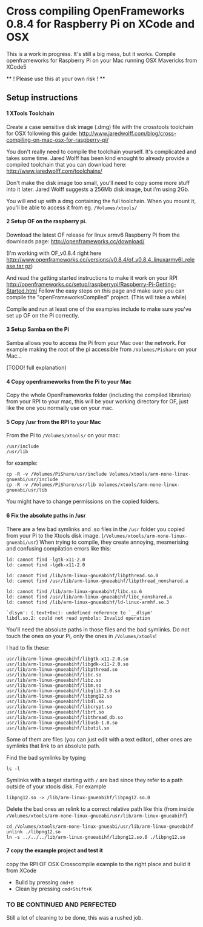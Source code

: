 # Cross compiling OpenFrameworks 0.8.4 for Raspberry Pi on XCode and OSX

This is a work in progress. It's still a big mess, but it works. Compile openframeworks for Raspberry Pi on your Mac running OSX Mavericks from XCode5

** ! Please use this at your own risk ! **



## Setup instructions

#### 1 XTools Toolchain

Create a case sensitive disk image (.dmg) file with the crosstools toolchain for OSX following this guide:  <http://www.jaredwolff.com/blog/cross-compiling-on-mac-osx-for-raspberry-pi/> 

You don't really need to compile the toolchain yourself. It's complicated and takes some time. Jared Wolff has been kind enought to already provide a compiled toolchain that you can download here: <http://www.jaredwolff.com/toolchains/>

Don't make the disk image too small, you'll need to copy some more stuff into it later.
Jared Wolff suggests a 256Mb disk image, but i'm using 2Gb.

You will end up with a dmg containing the full toolchain. When you mount it, you'll be able to access it from eg. `/Volumes/xtools/`



#### 2 Setup OF on the raspberry pi.

Download the latest OF release for linux armv6 Raspberry Pi from the downloads page:
<http://openframeworks.cc/download/>

(I'm working with OF_v0.8.4 right here <http://www.openframeworks.cc/versions/v0.8.4/of_v0.8.4_linuxarmv6l_release.tar.gz>)

And read the getting started instructions to make it work on your RPI
<http://openframeworks.cc/setup/raspberrypi/Raspberry-Pi-Getting-Started.html>
Follow the easy steps on this page and make sure you can compile the "openFrameworksCompiled" project. (This will take a while)

Compile and run at least one of the examples include to make sure you've set up OF on the Pi correctly.


#### 3 Setup Samba on the Pi

Samba allows you to access the Pi from your Mac over the network. For example making the root of the pi accessible from `/Volumes/Pishare` on your Mac...

(TODO! full explanation)

#### 4 Copy openframeworks from the Pi to your Mac

Copy the whole OpenFrameworks folder (including the compiled libraries) from your RPI to your mac, this will be your working directory for OF, just like the one you normally use on your mac. 


#### 5 Copy /usr from the RPI to your Mac

From the Pi to `/Volumes/xtools/` on your mac:

	/usr/include
	/usr/lib

for example:

	cp -R -v /Volumes/PiShare/usr/include Volumes/xtools/arm-none-linux-gnueabi/usr/include
	cp -R -v /Volumes/PiShare/usr/lib Volumes/xtools/arm-none-linux-gnueabi/usr/lib

You might have to change permissions on the copied folders.


#### 6 Fix the absolute paths in /usr

There are a few bad symlinks and .so files in the `/usr` folder you copied from your Pi to the Xtools disk image. (`/Volumes/xtools/arm-none-linux-gnueabi/usr`)
When trying to compile, they create annoying, mesmerising and confusing compilation errors like this:

	ld: cannot find -lgtk-x11-2.0
	ld: cannot find -lgdk-x11-2.0
	
	ld: cannot find /lib/arm-linux-gnueabihf/libpthread.so.0
	ld: cannot find /usr/lib/arm-linux-gnueabihf/libpthread_nonshared.a
	
	ld: cannot find /lib/arm-linux-gnueabihf/libc.so.6
	ld: cannot find /usr/lib/arm-linux-gnueabihf/libc_nonshared.a
	ld: cannot find /lib/arm-linux-gnueabihf/ld-linux-armhf.so.3
	
	`dlsym': (.text+0xc): undefined reference to `__dlsym'
	libdl.so.2: could not read symbols: Invalid operation


You'll need the absolute paths in those files and the bad symlinks.
Do not touch the ones on your Pi, only the ones in `/Volumes/xtools`!

I had to fix these:
	
	usr/lib/arm-linux-gnueabihf/libgtk-x11-2.0.so
	usr/lib/arm-linux-gnueabihf/libgdk-x11-2.0.so
	usr/lib/arm-linux-gnueabihf/libpthread.so
	usr/lib/arm-linux-gnueabihf/libc.so
	usr/lib/arm-linux-gnueabihf/libz.so
	usr/lib/arm-linux-gnueabihf/libm.so
	usr/lib/arm-linux-gnueabihf/libglib-2.0.so
	usr/lib/arm-linux-gnueabihf/libpng12.so
	usr/lib/arm-linux-gnueabihf/libdl.so
	usr/lib/arm-linux-gnueabihf/libcrypt.so
	usr/lib/arm-linux-gnueabihf/librt.so
	usr/lib/arm-linux-gnueabihf/libthread_db.so
	usr/lib/arm-linux-gnueabihf/libusb-1.0.so
	usr/lib/arm-linux-gnueabihf/libutil.so
	
	
Some of them are files (you can just edit with a text editor), other ones are symlinks that link to an absolute path. 

Find the bad symlinks by typing

	ls -l
	
Symlinks with a target starting with `/` are bad since they refer to a path outside of your xtools disk. For example

	libpng12.so -> /lib/arm-linux-gnueabihf/libpng12.so.0

Delete the bad ones an relink to a correct relative path like this (from inside `/Volumes/xtools/arm-none-linux-gnueabi/usr/lib/arm-linux-gnueabihf`)

	cd /Volumes/xtools/arm-none-linux-gnueabi/usr/lib/arm-linux-gnueabihf
	unlink ./libpng12.so
	ln -s ../../../lib/arm-linux-gnueabihf/libpng12.so.0 ./libpng12.so


#### 7 copy the example project and test it

copy the RPI OF OSX Crosscompile example to the right place and build it from XCode

* Build by pressing `cmd+B`
* Clean by pressing `cmd+Shift+K`


### TO BE CONTINUED AND PERFECTED
Still a lot of cleaning to be done, this was a rushed job.

